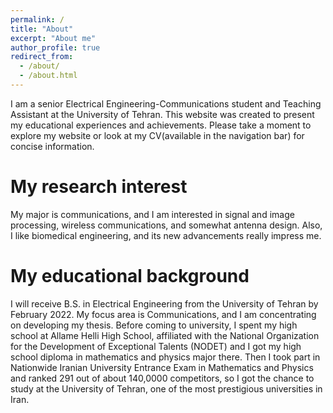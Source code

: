 ```yaml
---
permalink: /
title: "About"
excerpt: "About me"
author_profile: true
redirect_from: 
  - /about/
  - /about.html
---
```

I am a senior Electrical Engineering-Communications student and Teaching Assistant at the University of Tehran. This website was created to present my educational experiences and achievements. Please take a moment to explore my website or look at my CV(available in the navigation bar) for concise information.

My research interest
======
My major is communications, and I am interested in signal and image processing, wireless communications, and somewhat antenna design. Also, I like biomedical engineering, and its new advancements really impress me.

My educational background
======
I will receive B.S. in Electrical Engineering from the University of Tehran by February 2022. My focus area is Communications, and I am concentrating on developing my thesis. Before coming to university, I spent my high school at Allame Helli High School, affiliated with the National Organization for the Development of Exceptional Talents (NODET) and
I got my high school diploma in mathematics and physics major there. Then I took part in Nationwide Iranian University Entrance Exam in Mathematics and Physics and ranked 291 out of about 140,0000 competitors, so I got the chance to study at the University of Tehran, one of the most prestigious universities in Iran.

<!--- coding and information theory --->
